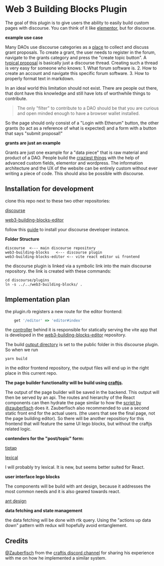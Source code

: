 # **Web 3 Building Blocks** Plugin

The goal of this plugin is to give users the ability to easily build custom pages with discourse. 
You can think of it like [elementor](https://www.youtube.com/watch?v=E15iQEm9KF8), 
but for discourse.

**example use case**

Many DAOs use discourse categories as a [place](https://forum.bankless.community/c/proposals/7) to collect and discuss grant proposals. To create a grant, the user needs to register in the forum, navigate to the grants category and press the "create topic button". A [typical proposal](https://forum.metacartel.org/t/proposal-metokens-the-defi-fair-launch-of-personal-tokens/956) is basically just a discourse thread.
Creating such a thread is very easy for someone who knows: 1. What forum software is. 2. How to create an account and navigate this specific forum software. 3. How to properly format text in markdown.

In an ideal world this limitation should not exist. There are people out there, that dont have this knowledge and still have lots of worthwhile things to contribute.

>The only "filter" to contribute to a DAO should be that you are curious and open minded enough to have a browser wallet installed.

So the page should only consist of a "Login with Etherum" button, the other grants (to act as a reference of what is expected) and a form with a button that says "submit proposal!"   

**grants are just an example**

Grants are just one example for a "data piece" that is raw material and product of a DAO. People build the [craziest things](https://www.youtube.com/watch?v=wah4W3XuDzE) with the help of advanced custom fields, elementor and wordpress.
The information architecture and the UX of the website can be entirely custom without ever writing a piece of code.
This should also be possible with discourse.
## **Installation for development**

clone this repo next to these two other repositories:

[discourse](https://github.com/discourse/discourse)

[web3-building-blocks-editor](https://github.com/spirobel/web3-building-blocks-editor)

follow this [guide](https://meta.discourse.org/t/beginners-guide-to-install-discourse-for-development-using-docker/102009) to install your discourse developer instance.

**Folder Structure**

```
discourse  <--- main discourse repository
web3-building-blocks   <--- discourse plugin
web3-building-blocks-editor <-- vite react editor ui frontend
```

the discourse plugin is linked via a symbolic link
into the main discourse repository.
the link is created with these commands:

```
cd discourse/plugins
ln -s ../../web3-building-blocks/ .
```

## **Implementation plan**

the plugin.rb registers a new route for the editor frontend:
``` ruby
    get '/editor' => 'editor#index'
```
the [controller](https://github.com/spirobel/web3-building-blocks/blob/231228b09f1f0508a70b42e82090049ffb2ec45b/app/controllers/editor_controller.rb#L5) behind it is responsible for statically serving the vite app that is developed in the 
[web3-building-blocks-editor](https://github.com/spirobel/web3-building-blocks-editor) repository. 

The build [output directory](https://github.com/spirobel/web3-building-blocks-editor/blob/4abe87051543baaf0cecb5be5c82095402f28991/vite.config.ts#L8) is set to the public folder in this discourse plugin. So when we run 
```
yarn build
```
in the editor frontend repository, the output files will end up in the right place in this current repo.

**The page builder functionality will be build using [craftjs](https://craft.js.org/).**

The output of the page builder will be saved in the backend. This output will then be served by an api. The routes and hierarchy of the React components can then hydrate the page similar to how the 
[script by @zauberfisch](https://paste.zauberfisch.com/d/62871445eda3b/craftjs-frontend.js.txt)
does it.
Zauberfisch also recommended to use a second static front end for the actual users. (the users that see the final page, not the page building editor). So there will be another repositiory for this frontend that will feature the same UI lego blocks, but without the craftjs related logic.

**contenders for the "post/topic" form:**

[tiptap](https://tiptap.dev/)

[lexical](https://lexical.dev/)

I will probably try lexical. It is new, but seems better suited for React.

**user interface lego blocks**

The components will be build with ant design, because it addresses the most common needs and it is also geared towards react.

[ant design](https://ant.design/components/overview/)

**data fetching and state management**

the data fetching will be done with rtk query. Using the "actions up data down" pattern with redux will hopefully avoid entanglement.

## **Credits**

[@Zauberfisch](https://github.com/Zauberfisch) from the [craftjs discord channel](https://discord.com/invite/sPpF7fX)
for sharing his experience with me on how he implemented a similar system.
